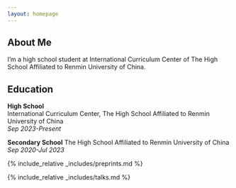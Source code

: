 ```yaml
---
layout: homepage
---
```


## About Me

I’m a high school student at International Curriculum Center of The High School Affiliated to Renmin University of China.

## Education 

**High School**  
International Curriculum Center, The High School Affiliated to Renmin University of China  
*Sep 2023-Present*  

**Secondary School**
The High School Affiliated to Renmin University of China  
*Sep 2020-Jul 2023*  

{% include_relative _includes/preprints.md %}

{% include_relative _includes/talks.md %}
